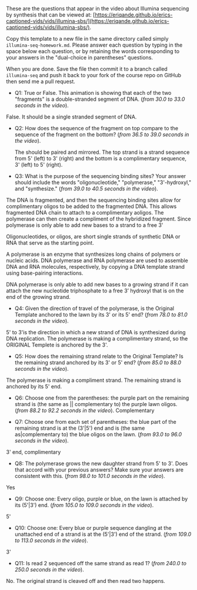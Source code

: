 

These are the questions that appear in the video about Illumina sequencing by synthesis that
can be viewed at: [https://eriqande.github.io/erics-captioned-vids/vids/illumina-sbs/](https://eriqande.github.io/erics-captioned-vids/vids/illumina-sbs/).

Copy this template to a new file in the same directory called simply
`illumina-seq-homework.md`.  Please answer each question by typing in the space below each question, or by retaining the words corresponding to
your answers in the "dual-choice in parentheses" questions.

When you are done.  Save the file then commit it
to a branch called `illumina-seq` and push it back to your
fork of the course repo on GitHub then send me a pull request.



* Q1: True or False. This animation is showing that each of the two "fragments" is a double-stranded segment of DNA. (_from 30.0 to 33.0 seconds in the video_).

False.  It should be a single stranded segment of DNA.

* Q2: How does the sequence of the fragment on top compare to the sequence of the fragment on the bottom? (_from 36.5 to 39.0 seconds in the video_).

  The should be paired and mirrored. The top strand is a strand sequence from 5' (left) to 3' (right) and the bottom is a complimentary sequence, 3' (left) to 5' (right).


* Q3: What is the purpose of the sequencing binding sites? Your answer should include the words "oligonucleotide," "polymerase," "3'-hydroxyl," and "synthesize." (_from 39.0 to 40.5 seconds in the video_).

The DNA is fragmented, and then the sequencing binding sites allow for complimentary oligos to be added to the fragmented DNA.  This allows fragmented DNA chain to attach to a complimentary aoligos.  The polymerase can then create a compliment of the hybridized fragment.  Since polymerase is only able to add new bases to a strand to a free 3'

  Oligonucleotides, or oligos, are short single strands of synthetic DNA or RNA that serve as the starting point.

  A polymerase is an enzyme that synthesizes long chains of polymers or nucleic acids. DNA polymerase and RNA polymerase are used to assemble DNA and RNA molecules, respectively, by copying a   DNA template strand using base-pairing interactions.

  DNA polymerase is only able to add new bases to a growing strand if it can attach the new nucleotide triphosphate to a free 3’ hydroxyl that is on the end of the growing strand.


* Q4: Given the direction of travel of the polymerase, is the Original Template anchored to the lawn by its 3' or its 5' end? (_from 78.0 to 81.0 seconds in the video_).

5' to 3'is the direction in which a new strand of DNA is synthesized during DNA replication. The polymerase is making a complimentary strand, so the ORIGINAL Templete is anchored by the 3'.


* Q5: How does the remaining strand relate to the Original Template? Is the remaining strand anchored by its 3' or 5' end? (_from 85.0 to 88.0 seconds in the video_).

The polymerase is making a compliment strand.  The remaining strand is anchored by its 5' end.


* Q6: Choose one from the parentheses: the purple part on the remaining strand is (the same as || complementary to) the purple lawn oligos.  (_from 88.2 to 92.2 seconds in the video_).
Complementary


* Q7: Choose one from each set of parentheses: the blue part of the remaining strand is at the (3'|5') end and is (the same as|complementary to) the blue oligos on the lawn.  (_from 93.0 to 96.0 seconds in the video_).

3' end, complimentary


* Q8: The polymerase grows the new daughter strand from 5' to 3'.  Does that accord with your previous answers?  Make sure your answers are consistent with this. (_from 98.0 to 101.0 seconds in the video_).

Yes


* Q9: Choose one: Every oligo, purple or blue, on the lawn is attached by its (5'|3') end. (_from 105.0 to 109.0 seconds in the video_).

5'


* Q10: Choose one: Every blue or purple sequence dangling at the unattached end of a strand is at the (5'|3') end of the strand. (_from 109.0 to 113.0 seconds in the video_).

3'

* Q11: Is read 2 sequenced off the same strand as read 1? (_from 240.0 to 250.0 seconds in the video_).

No.  The original strand is cleaved off and then read two happens.


